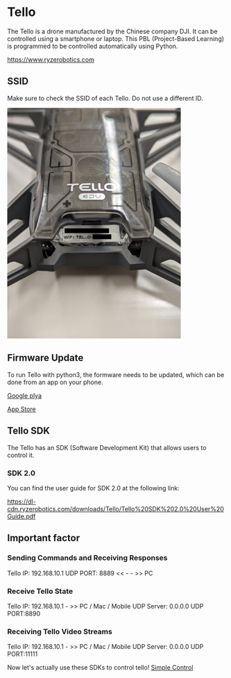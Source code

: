 # Tello
The Tello is a drone manufactured by the Chinese company DJI. It can be controlled using a smartphone or laptop. This PBL (Project-Based Learning) is programmed to be controlled automatically using Python.

https://www.ryzerobotics.com

## SSID
Make sure to check the SSID of each Tello. Do not use a different ID.



<img width="400" src="tello/tello.jpg">

## Firmware Update
To run Tello with python3, the formware needs to be updated, which can be done from an app on your phone.

[Google plya](https://play.google.com/store/apps/details?id=com.ryzerobotics.tello&hl=ja-JP)

[App Store](https://apps.apple.com/jp/app/tello/id1330559633)

## Tello SDK
The Tello has an SDK (Software Development Kit) that allows users to control it.




### SDK 2.0
You can find the user guide for SDK 2.0 at the following link:

https://dl-cdn.ryzerobotics.com/downloads/Tello/Tello%20SDK%202.0%20User%20Guide.pdf

## Important factor

### Sending Commands and Receiving Responses
Tello IP: 192.168.10.1 UDP PORT: 8889 << - - >> PC 

### Receive Tello State
Tello IP: 192.168.10.1 - >> PC / Mac / Mobile UDP Server: 0.0.0.0 UDP PORT:8890

### Receiving Tello Video Streams
Tello IP: 192.168.10.1 - >> PC / Mac / Mobile UDP Server: 0.0.0.0 UDP PORT:11111

Now let's actually use these SDKs to control tello!
[Simple Control](https://github.com/oit-ipbl/robots/blob/main/tello/simple%20control.md)
